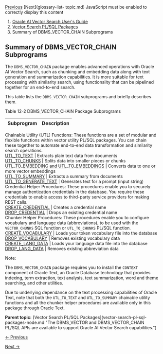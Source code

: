 [Previous](summary-dbms_vector-subprograms.md) [Next](glossary-list-
topic.md) JavaScript must be enabled to correctly display this content

  1. [Oracle AI Vector Search User's Guide](index.md)
  2. [Vector Search PL/SQL Packages](vector-search-pl-sql-packages-node.md)
  3. Summary of DBMS_VECTOR_CHAIN Subprograms

## Summary of DBMS_VECTOR_CHAIN Subprograms

The `DBMS_VECTOR_CHAIN` package enables advanced operations with Oracle AI
Vector Search, such as chunking and embedding data along with text generation
and summarization capabilities. It is more suitable for text processing with
similarity search, using functionality that can be pipelined together for an
end-to-end search.

This table lists the `DBMS_VECTOR_CHAIN` subprograms and briefly describes
them.

Table 12-2 DBMS_VECTOR_CHAIN Package Subprograms

Subprogram | Description  
---|---  
Chainable Utility (UTL) Functions:  These functions are a set of modular and
flexible functions within vector utility PL/SQL packages. You can chain these
together to automate end-to-end data transformation and similarity search
operations.  
[UTL_TO_TEXT](/pls/topic/lookup?ctx=en/database/oracle/oracle-database/23/vecse&id=ARPLS-GUID-73397E89-92FB-48ED-94BB-1AD960C4EA1F) |  Extracts plain text data from documents  
[UTL_TO_CHUNKS](/pls/topic/lookup?ctx=en/database/oracle/oracle-database/23/vecse&id=ARPLS-GUID-4E145629-7098-4C7C-804F-FC85D1F24240) |  Splits data into smaller pieces or chunks  
[UTL_TO_EMBEDDING and UTL_TO_EMBEDDINGS](/pls/topic/lookup?ctx=en/database/oracle/oracle-database/23/vecse&id=ARPLS-GUID-C6439E94-4E86-4ECD-954E-4B73D53579DE) |  Converts data to one or more vector embeddings  
[UTL_TO_SUMMARY](/pls/topic/lookup?ctx=en/database/oracle/oracle-database/23/vecse&id=ARPLS-GUID-EC9DDB58-6A15-4B36-BA66-ECBA20D2CE57) |  Extracts a summary from documents  
[UTL_TO_GENERATE_TEXT](/pls/topic/lookup?ctx=en/database/oracle/oracle-database/23/vecse&id=ARPLS-GUID-017C9002-194C-48E5-B59B-EF5C60BC8405) |  Generates text for a prompt (input string)  
Credential Helper Procedures:  These procedures enable you to securely manage
authentication credentials in the database. You require these credentials to
enable access to third-party service providers for making REST calls.  
[CREATE_CREDENTIAL](/pls/topic/lookup?ctx=en/database/oracle/oracle-database/23/vecse&id=ARPLS-GUID-A6E28402-DC43-44C6-A1B2-75C3F270DD76) |  Creates a credential name  
[DROP_CREDENTIAL](/pls/topic/lookup?ctx=en/database/oracle/oracle-database/23/vecse&id=ARPLS-GUID-FCA739BA-4849-45BF-A860-251D45E31B17) |  Drops an existing credential name  
Chunker Helper Procedures:  These procedures enable you to configure
vocabulary and language data (abbreviations), to be used with the
`VECTOR_CHUNKS` SQL function or `UTL_TO_CHUNKS` PL/SQL function.  
[CREATE_VOCABULARY](/pls/topic/lookup?ctx=en/database/oracle/oracle-database/23/vecse&id=ARPLS-GUID-2D19528E-0F0D-4102-8EC7-E9EA62C66C2D) |  Loads your token vocabulary file into the database  
[DROP_VOCABULARY](/pls/topic/lookup?ctx=en/database/oracle/oracle-database/23/vecse&id=ARPLS-GUID-2CC9EBDB-717F-4AA7-8FDE-7503BE185D87) |  Removes existing vocabulary data  
[CREATE_LANG_DATA](/pls/topic/lookup?ctx=en/database/oracle/oracle-database/23/vecse&id=ARPLS-GUID-C9756FA9-B0B6-4750-8D9C-ADEF8B67C675) |  Loads your language data file into the database  
[DROP_LANG_DATA](/pls/topic/lookup?ctx=en/database/oracle/oracle-database/23/vecse&id=ARPLS-GUID-55F54E07-1026-4021-A194-3E068471426E) |  Removes existing abbreviation data  
  
Note:

The `DBMS_VECTOR_CHAIN` package requires you to install the `CONTEXT`
component of Oracle Text, an Oracle Database technology that provides
indexing, term extraction, text analysis, text summarization, word and theme
searching, and other utilities.

Due to underlying dependance on the text processing capabilities of Oracle
Text, note that both the `UTL_TO_TEXT` and `UTL_TO_SUMMARY` chainable utility
functions and all the chunker helper procedures are available only in this
package through Oracle Text.

**Parent topic:** [Vector Search PL/SQL Packages](vector-search-pl-sql-
packages-node.md "The DBMS_VECTOR and DBMS_VECTOR_CHAIN PL/SQL APIs are
available to support Oracle AI Vector Search capabilities.")


[← Previous](summary-dbms_vector-subprograms.md)

[Next →](glossary-list-topic.html#GUID-CF734304-338A-4776-B75C-EEB2FF7D2E6D)
